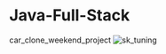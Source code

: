 # Java-Full-Stack

car_clone_weekend_project
![sk_tuning](https://user-images.githubusercontent.com/93342856/218330049-635ed79c-10cb-426c-9fc0-9d9a3fbdca47.jpg)
